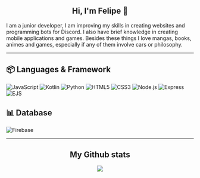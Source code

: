 <h2 align="center">Hi, I'm Felipe 👋</h2>

<p>I am a junior developer, I am improving my skills in creating websites and programming bots for Discord. I also have brief knowledge in creating mobile applications and games. Besides these things I love mangas, books, animes and games, especially if any of them involve cars or philosophy.</p>

---

## 📦 Languages & Framework

![JavaScript](https://img.shields.io/badge/JavaScript-black?style=for-the-badge&logo=javascript) ![Kotlin](https://img.shields.io/badge/Kotlin-black?style=for-the-badge&logo=kotlin) ![Python](https://img.shields.io/badge/Python-black?style=for-the-badge&logo=python) ![HTML5](https://img.shields.io/badge/HTML5-black?style=for-the-badge&logo=html5) ![CSS3](https://img.shields.io/badge/CSS3-black?style=for-the-badge&logo=css3&logoColor=blue) ![Node.js](https://img.shields.io/badge/Node.js-black?style=for-the-badge&logo=nodedotjs) ![Express](https://img.shields.io/badge/Express.js-black?style=for-the-badge&logo=express) ![EJS](https://img.shields.io/badge/EJS-black?style=for-the-badge&logo=ejs)

## 📊 Database

![Firebase](https://img.shields.io/badge/Firebase-black?style=for-the-badge&logo=firebase&logoColor=orange)

---
<h2 align="center">My Github stats</h2>

<div align= "center">
  <img src="https://github-readme-stats.vercel.app/api?username=lfrhh&theme=shadown_red">
</div>